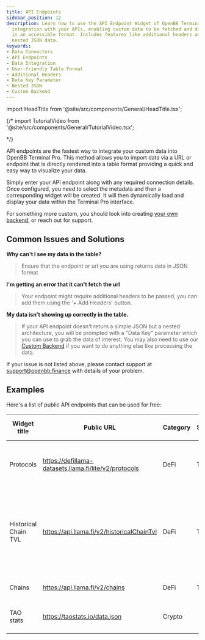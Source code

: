 ```yaml
---
title: API Endpoints
sidebar_position: 12
description: Learn how to use the API Endpoint Widget of OpenBB Terminal for seamless
  integration with your APIs, enabling custom data to be fetched and displayed
  in an accessible format. Includes features like additional headers and addressing
  nested JSON data.
keywords:
- Data Connectors
- API Endpoints
- Data Integration
- User-friendly Table Format
- Additional Headers
- Data Key Parameter
- Nested JSON
- Custom Backend
---
```


import HeadTitle from '@site/src/components/General/HeadTitle.tsx';

<HeadTitle title="API Endpoint | OpenBB Terminal Pro Docs" />

{/* import TutorialVideo from '@site/src/components/General/TutorialVideo.tsx';

<TutorialVideo
  youtubeLink="https://www.youtube.com/embed/gX63rYzqpL0?si=74No_7LgG2gYwnDg"
  videoLegend="Short introduction to adding a single widget"
/> */}

API endpoints are the fastest way to integrate your custom data into OpenBB Terminal Pro. This method allows you to import data via a URL or endpoint that is directly rendered into a table format providing a quick and easy way to visualize your data.

Simply enter your API endpoint along with any required connection details. Once configured, you need to select the metadata and then a corresponding widget will be created. It will then dynamically load and display your data within the Terminal Pro interface.

For something more custom, you should look into creating [your own backend](/terminal/custom-backend), or reach out for support.

## Common Issues and Solutions

**Why can't I see my data in the table?**
> Ensure that the endpoint or url you are using returns data in JSON format

**I'm getting an error that it can't fetch the url**
> Your endpoint might require additional headers to be passed, you can add them using the '+ Add Headers' button.

**My data isn't showing up correctly in the table.**
> If your API endpoint doesn't return a simple JSON but a nested architecture, you will be prompted with a "Data Key" parameter which you can use to grab the data of interest.
> You may also need to use our [Custom Backend](/terminal/custom-backend) if you want to do anything else like processing the data.

If your issue is not listed above, please contact support at [support@openbb.finance](mailto:support@openbb.finance) with details of your problem.

## Examples

Here's a list of public API endpoints that can be used for free:

| Widget title | Public URL | Category | Subcategory | Source | Description | Add to Pro |
| -------- | ------- | -------- | ------- | -------- | ------- | ------- |
| Protocols | https://defillama-datasets.llama.fi/lite/v2/protocols | DeFi | TVL | DefiLLama | List of all protocols on DefiLlama along with their TVL | <a href="https://pro.openbb.co/app/data-connectors?modal=data-connectors&dcTab=single&endpoint=https://defillama-datasets.llama.fi/lite/v2/protocols&name=Protocols" target="_blank"> <button className="_btn text-xs">Add</button> </a> |
| Historical Chain TVL | https://api.llama.fi/v2/historicalChainTvl | DeFi | TVL | DefiLLama | Get historical TVL (excludes liquid staking and double counted tvl) on DeFi on all chains | <a href="https://pro.openbb.co/app/data-connectors?modal=data-connectors&dcTab=single&endpoint=https://api.llama.fi/v2/historicalChainTvl&name=Historical Chain TVL" target="_blank"> <button className="_btn text-xs">Add</button> </a> |
| Chains | https://api.llama.fi/v2/chains | DeFi | TVL | DefiLLama | Get current TVL of all chains | <a href="https://pro.openbb.co/app/data-connectors?modal=data-connectors&dcTab=single&endpoint=https://api.llama.fi/v2/chains&name=Chains" target="_blank"> <button className="_btn text-xs">Add</button> </a> |
| TAO stats | https://taostats.io/data.json | Crypto | | Tao | Latest $TAO token and subnet information | <a href="https://pro.openbb.co/app/data-connectors?modal=data-connectors&dcTab=single&endpoint=https://taostats.io/data.json&name=TAO stats" target="_blank"> <button className="_btn text-xs">Add</button> </a> |

